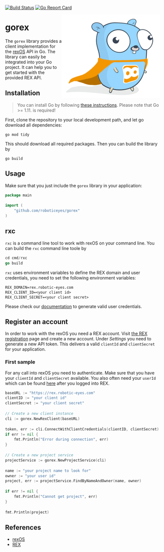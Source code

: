 [![Build Status](https://travis-ci.org/roboticeyes/gorex.svg)](https://travis-ci.org/roboticeyes/gorex) [![Go Report Card](https://goreportcard.com/badge/github.com/roboticeyes/gorex)](https://goreportcard.com/report/github.com/roboticeyes/gorex)

<p align="center">
  <img style="float: right;" src="assets/rex-go.png" alt="Rex-go logo"/>
</p>

# gorex

The `gorex` library provides a client implementation for the [rexOS](https://www.rexos.org) API in Go. The library can
easily be integrated into your Go project. It can help you to get started with the provided REX API.

## Installation

> You can install Go by following [these instructions](https://golang.org/doc/install). Please note that Go >= 1.11. is required!

First, clone the repository to your local development path, and let go download all dependencies:

```
go mod tidy
```

This should download all required packages. Then you can build the library by

```
go build
```

## Usage

Make sure that you just include the `gorex` library in your application:

```go
package main

import (
    "github.com/roboticeyes/gorex"
)
```

## rxc

`rxc` is a command line tool to work with rexOS on your command line. You can build the  `rxc` command line toole by

```go
cd cmd/rxc
go build
```

`rxc` uses environment variables to define the REX domain and user credentials, you need to set the following
environment variables:

```
REX_DOMAIN=rex.robotic-eyes.com
REX_CLIENT_ID=<your client id>
REX_CLIENT_SECRET=<your client secret>
```

Please check our [documentation](https://support.robotic-eyes.com/rest/index.html#overview-authentication) to generate
valid user credentials.

## Register an account

In order to work with the rexOS you need a REX account.
Visit [the REX registration](https://rex.robotic-eyes.com/registration/register) page and create a new account. Under
*Settings* you need to generate a new API token. This delivers a valid `clientId` and `clientSecret` for your
application.

### First sample

For any call into rexOS you need to authenticate. Make sure that you have your `clientId` and `clientSecret` available.
You also often need your `userId` which can be found [here](https://rex.robotic-eyes.com/rex-gateway/api/v2/users/current) after
you logged into REX.

```go
baseURL := "https://rex.robotic-eyes.com"
clientID := "your client id"
clientSecret := "your client secret"

// Create a new client instance
cli := gorex.NewRexClient(baseURL)

token, err := cli.ConnectWithClientCredentials(clientID, clientSecret)
if err != nil {
	fmt.Println("Error during connection", err)
}

// Create a new project service
projectService := gorex.NewProjectService(cli)

name := "your project name to look for"
owner := "your user id"
project, err := projectService.FindByNameAndOwner(name, owner)

if err != nil {
	fmt.Println("Cannot get project", err)
}

fmt.Println(project)

```
## References

* [rexOS](https://www.rexos.org)
* [REX](https://rex.robotic-eyes.com)
